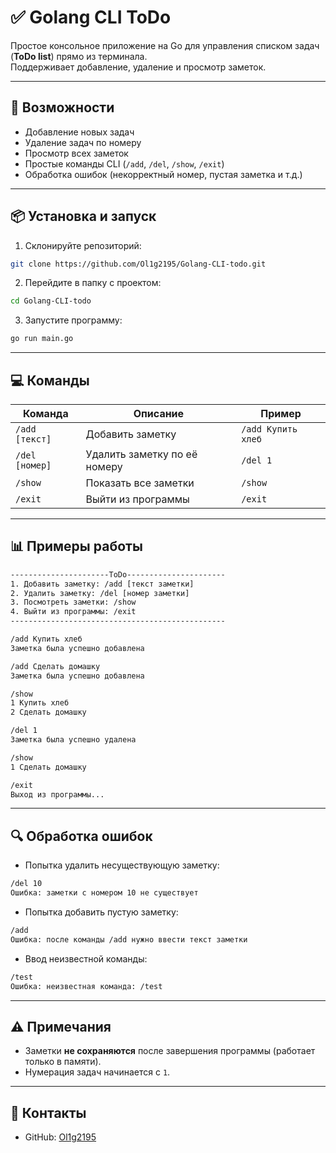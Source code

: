 # ✅ Golang CLI ToDo

Простое консольное приложение на Go для управления списком задач (**ToDo list**) прямо из терминала.  
Поддерживает добавление, удаление и просмотр заметок.

---

## 🚀 Возможности

- Добавление новых задач
- Удаление задач по номеру
- Просмотр всех заметок
- Простые команды CLI (`/add`, `/del`, `/show`, `/exit`)
- Обработка ошибок (некорректный номер, пустая заметка и т.д.)

---

## 📦 Установка и запуск

1. Склонируйте репозиторий:
```bash
git clone https://github.com/Ol1g2195/Golang-CLI-todo.git
```

2. Перейдите в папку с проектом:
```bash
cd Golang-CLI-todo
```

3. Запустите программу:
```bash
go run main.go
```

---

## 💻 Команды

| Команда                | Описание                                      | Пример                  |
|-------------------------|-----------------------------------------------|-------------------------|
| `/add [текст]`         | Добавить заметку                             | `/add Купить хлеб`      |
| `/del [номер]`         | Удалить заметку по её номеру                 | `/del 1`                |
| `/show`                | Показать все заметки                         | `/show`                 |
| `/exit`                | Выйти из программы                           | `/exit`                 |

---

## 📊 Примеры работы

```bash
----------------------ToDo----------------------
1. Добавить заметку: /add [текст заметки]
2. Удалить заметку: /del [номер заметки]
3. Посмотреть заметки: /show
4. Выйти из программы: /exit
------------------------------------------------

/add Купить хлеб
Заметка была успешно добавлена

/add Сделать домашку
Заметка была успешно добавлена

/show
1 Купить хлеб
2 Сделать домашку

/del 1
Заметка была успешно удалена

/show
1 Сделать домашку

/exit
Выход из программы...
```

---

## 🔍 Обработка ошибок

- Попытка удалить несуществующую заметку:
```bash
/del 10
Ошибка: заметки с номером 10 не существует
```

- Попытка добавить пустую заметку:
```bash
/add
Ошибка: после команды /add нужно ввести текст заметки
```

- Ввод неизвестной команды:
```bash
/test
Ошибка: неизвестная команда: /test
```

---

## ⚠️ Примечания

- Заметки **не сохраняются** после завершения программы (работает только в памяти).  
- Нумерация задач начинается с `1`.  

---

## 📌 Контакты

- GitHub: [Ol1g2195](https://github.com/Ol1g2195)
